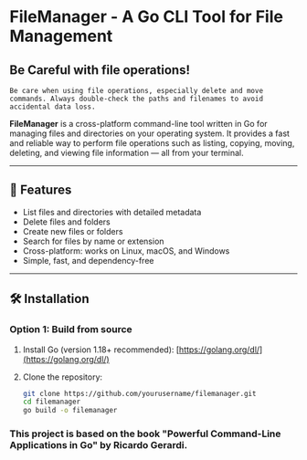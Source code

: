 # FileManager - A Go CLI Tool for File Management


## Be Careful with file operations!
```aiignore
Be care when using file operations, especially delete and move commands. Always double-check the paths and filenames to avoid accidental data loss.
```



**FileManager** is a cross-platform command-line tool written in Go for managing files and directories on your operating system. It provides a fast and reliable way to perform file operations such as listing, copying, moving, deleting, and viewing file information — all from your terminal.

---

## 🚀 Features

- List files and directories with detailed metadata
- Delete files and folders
- Create new files or folders
- Search for files by name or extension
- Cross-platform: works on Linux, macOS, and Windows
- Simple, fast, and dependency-free

---

## 🛠 Installation

### Option 1: Build from source

1. Install Go (version 1.18+ recommended): [https://golang.org/dl/](https://golang.org/dl/)
2. Clone the repository:

   ```bash
   git clone https://github.com/yourusername/filemanager.git
   cd filemanager
   go build -o filemanager
   
   ```
### This project is based on the book "Powerful Command-Line Applications in Go" by Ricardo Gerardi.
